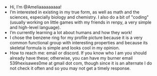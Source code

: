 - Hi, I’m @Ameliaaaaaaaaa!
- I’m interested in existing in my true form, as well as math and the sciences, especially biology and chemistry. I also do a bit of "coding" (usually working on little games with my friends in renpy, a very simple and high-level language).
- I’m currently learning a lot about humans and how they work!
- I chose the benzene ring for my profile picture because it is a very common functional group with interesting properties and because its skeletal formula is simple and looks cool in my opinion.
- How to reach me: email or discord. If you know who I am you should already have these; otherwise, you can have my burner email 539hexisawes0me at gmail dot com, though since it is an alternate I do not check it often and so you may not get a timely response.

<!---
Ameliaaaaaaaaa/Ameliaaaaaaaaa is a ✨ special ✨ repository because its `README.md` (this file) appears on your GitHub profile.
You can click the Preview link to take a look at your changes.
--->
